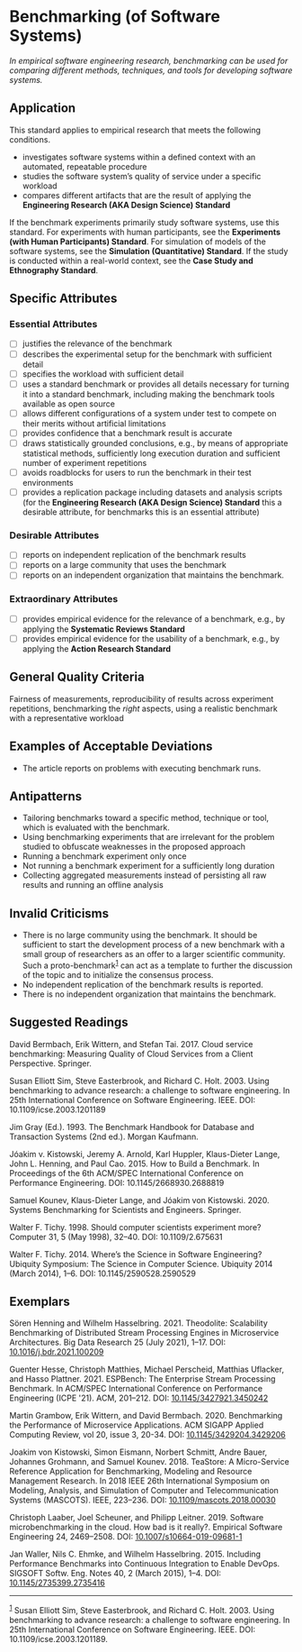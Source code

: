 # Benchmarking (of Software Systems)
<standard name="Benchmarking (of Software Systems)">

*In empirical software engineering research, benchmarking can be used for comparing different methods, techniques, and tools for developing software systems.*

## Application 

This standard applies to empirical research that meets the following conditions.

-   investigates software systems within a defined context with an automated, repeatable procedure
-   studies the software system’s quality of service under a specific workload
-   compares different artifacts that are the result of applying the **Engineering Research (AKA Design Science) Standard**

If the benchmark experiments primarily study software systems, use this standard. 
For experiments with human participants, see the **Experiments (with Human Participants) Standard**.
For simulation of models of the software systems, see the **Simulation (Quantitative) Standard**.
If the study is conducted within a real-world context, see the **Case Study and Ethnography Standard**.


## Specific Attributes
### Essential Attributes
<checklist name="Essential">

- [ ]   justifies the relevance of the benchmark
- [ ]   describes the experimental setup for the benchmark with sufficient detail
- [ ]   specifies the workload with sufficient detail
- [ ]   uses a standard benchmark or provides all details necessary for turning it into a standard benchmark, including making the benchmark tools available as open source
- [ ]   allows different configurations of a system under test to compete on their merits without artificial limitations
- [ ]   provides confidence that a benchmark result is accurate
- [ ]   draws statistically grounded conclusions, e.g., by means of appropriate statistical methods, sufficiently long execution duration and sufficient number of experiment repetitions
- [ ]   avoids roadblocks for users to run the benchmark in their test environments
- [ ]   provides a replication package including datasets and analysis scripts (for the **Engineering Research (AKA Design Science) Standard** this a desirable attribute, for benchmarks this is an essential attribute)

</checklist>
    
### Desirable Attributes
<checklist name="Desirable">
    
- [ ]	reports on independent replication of the benchmark results
- [ ]	reports on a large community that uses the benchmark
- [ ]	reports on an independent organization that maintains the benchmark.

</checklist>
    
### Extraordinary Attributes
<checklist name="Extraordinary">

- [ ] provides empirical evidence for the relevance of a benchmark, e.g., by applying the **Systematic Reviews Standard**
- [ ] provides empirical evidence for the usability of a benchmark, e.g., by applying the **Action Research Standard**

</checklist>
     
## General Quality Criteria 

Fairness of measurements, reproducibility of results across experiment repetitions, benchmarking the *right* aspects, using a realistic benchmark with a representative workload

## Examples of Acceptable Deviations 

-   The article reports on problems with executing benchmark runs.

## Antipatterns 

-   Tailoring benchmarks toward a specific method, technique or tool, which is evaluated with the benchmark.
-   Using benchmarking experiments that are irrelevant for the problem studied to obfuscate weaknesses in the proposed approach
-   Running a benchmark experiment only once
-   Not running a benchmark experiment for a sufficiently long duration
-   Collecting aggregated measurements instead of persisting all raw results and running an offline analysis

## Invalid Criticisms 

-   There is no large community using the benchmark. It should be sufficient to start the development process of a new benchmark with a small group of researchers as an offer to a larger scientific community. Such a proto-benchmark<footnote><sup>[1](#myfootnote1)</sup> can act as a template to further the discussion of the topic and to initialize the consensus process.
-   No independent replication of the benchmark results is reported.
-   There is no independent organization that maintains the benchmark.

## Suggested Readings

David Bermbach, Erik Wittern, and Stefan Tai. 2017. Cloud service benchmarking: Measuring Quality of Cloud Services from a Client Perspective. Springer.

Susan Elliott Sim, Steve Easterbrook, and Richard C. Holt. 2003. Using benchmarking to advance research: a challenge to software engineering. In 25th International Conference on Software Engineering. IEEE. DOI: 10.1109/icse.2003.1201189

Jim Gray (Ed.). 1993. The Benchmark Handbook for Database and Transaction Systems (2nd ed.). Morgan Kaufmann.

Jóakim v. Kistowski, Jeremy A. Arnold, Karl Huppler, Klaus-Dieter Lange, John L. Henning, and Paul Cao. 2015. How to Build a Benchmark. In Proceedings of the 6th ACM/SPEC International Conference on Performance Engineering. DOI: 10.1145/2668930.2688819

Samuel Kounev, Klaus-Dieter Lange, and Jóakim von Kistowski. 2020. Systems Benchmarking for Scientists and Engineers. Springer.

Walter F. Tichy. 1998. Should computer scientists experiment more? Computer 31, 5 (May 1998), 32–40. DOI: 10.1109/2.675631

Walter F. Tichy. 2014. Where’s the Science in Software Engineering? Ubiquity Symposium: The Science in Computer Science. Ubiquity 2014 (March 2014), 1–6. DOI: 10.1145/2590528.2590529


## Exemplars

Sören Henning and Wilhelm Hasselbring. 2021. Theodolite: Scalability Benchmarking
of Distributed Stream Processing Engines in Microservice Architectures.
Big Data Research 25 (July 2021), 1–17. DOI: [10.1016/j.bdr.2021.100209](https://doi.org/10.1016/j.bdr.2021.100209)

Guenter Hesse, Christoph Matthies, Michael Perscheid, Matthias Uflacker, and Hasso Plattner. 2021. ESPBench: The Enterprise Stream Processing Benchmark. In ACM/SPEC International Conference on Performance Engineering (ICPE '21). ACM, 201–212. DOI: [10.1145/3427921.3450242](https://doi.org/10.1145/3427921.3450242)

Martin Grambow, Erik Wittern, and David Bermbach. 2020. Benchmarking the Performance of Microservice Applications. ACM SIGAPP Applied Computing Review, vol 20, issue 3, 20-34. DOI: [10.1145/3429204.3429206](https://doi.org/10.1145/3429204.3429206)
    
Joakim von Kistowski, Simon Eismann, Norbert Schmitt, Andre Bauer, Johannes Grohmann, and Samuel Kounev. 2018. TeaStore: A Micro-Service Reference Application for Benchmarking, Modeling and Resource Management Research. In 2018 IEEE 26th International Symposium on Modeling, Analysis, and Simulation of Computer and Telecommunication Systems (MASCOTS). IEEE, 223–236. DOI: [10.1109/mascots.2018.00030](https://doi.org/10.1109/mascots.2018.00030)

Christoph Laaber, Joel Scheuner, and Philipp Leitner. 2019. Software microbenchmarking in the cloud. How bad is it really?. Empirical Software Engineering 24, 2469–2508. DOI: [10.1007/s10664-019-09681-1](https://doi.org/10.1007/s10664-019-09681-1)

Jan Waller, Nils C. Ehmke, and Wilhelm Hasselbring. 2015. Including Performance Benchmarks into Continuous Integration to Enable DevOps. SIGSOFT Softw. Eng. Notes 40, 2 (March 2015), 1–4. DOI: [10.1145/2735399.2735416](https://doi.org/10.1145/2735399.2735416)

---

<footnote><sup>[1](#myfootnote1)</sup> Susan Elliott Sim, Steve Easterbrook, and Richard C. Holt. 2003. Using benchmarking to advance research: a challenge to software engineering. In 25th International Conference on Software Engineering. IEEE. DOI: 10.1109/icse.2003.1201189.</footnote><br>

</standard>
